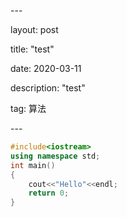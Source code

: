\---

layout: post

title: "test"

date: 2020-03-11 

description: "test"

tag: 算法 

\---  

```c++
#include<iostream>
using namespace std;
int main()
{
	cout<<"Hello"<<endl;
	return 0;
}
```

